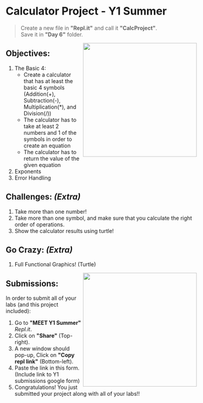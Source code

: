 # Calculator Project - Y1 Summer 

 > Create a new file in **"Repl.it"** and call it **"CalcProject"**.  
 > Save it in **"Day 6"** folder.


<img src="https://art.pixilart.com/2241c06cc44adc2.gif" align="right" width=300>

## Objectives:
1. The Basic 4: 
    - Create a calculator that has at least the basic 4 symbols (Addition(+), Subtraction(-), Multiplication(*), and Division(/)) 
    - The calculator has to take at least 2 numbers and 1 of the symbols in order to create an equation 
    - The calculator has to return the value of the given equation 
2. Exponents 
3. Error Handling 

## Challenges: *(Extra)*
1. Take more than one number!
2. Take more than one symbol, and make sure that you calculate the right order of operations. 
3. Show the calculator results using turtle! 

## Go Crazy: *(Extra)*
1. Full Functional Graphics! (Turtle)

<img src="https://lh3.googleusercontent.com/proxy/LKwWoEEo1YTwRZgcNdXChKn8KT-Apc40uh21QB5Gf0bEjUTO4lBx8EOeMdFufdPFjRL5UulSrD6ZGk9xHVMxIskGZ3lBSLSRJHcoz4MllmmLXLMwOuR05JE34d8-FBdQqkE" align="right" width=300>


## Submissions:
In order to submit all of your labs (and this project included):
1. Go to **"MEET Y1 Summer"** *Repl.it*.
2. Click on **"Share"** (Top-right).
3. A new window should pop-up, Click on **"Copy repl link"** (Bottom-left).
4. Paste the link in this form. (Include link to Y1 submissions google form)
5. Congratulations! You just submitted your project along with all of your labs!!
